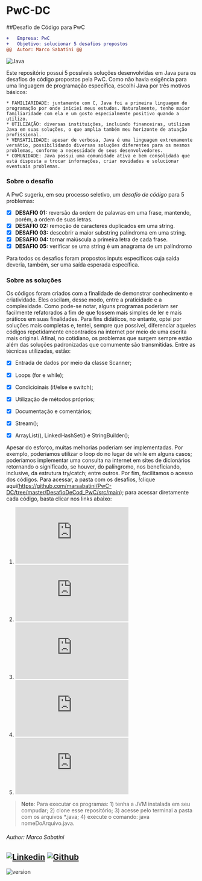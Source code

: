 # PwC-DC
##Desafio de Código para PwC

```diff
+   Empresa: PwC
+   Objetivo: solucionar 5 desafios propostos
@@  Autor: Marco Sabatini @@
```
![Java](https://img.shields.io/badge/Java-%23FFac45.svg?&style=for-the-badge&logo=java&logoColor=white&color=yellow)


Este repositório possui 5 possíveis soluções desenvolvidas em Java para os desafios de código propostos pela PwC.
Como não havia exigência para uma linguagem de programação específica, escolhi Java por três motivos básicos:

    * FAMILIARIDADE: juntamente com C, Java foi a primeira linguagem de programação por onde iniciei meus estudos. Naturalmente, tenho maior familiaridade com ela e um gosto especialmente positivo quando a utilizo.
    * UTILIZAÇÃO: diversas instituições, incluindo financeiras, utilizam Java em suas soluções, o que amplia também meu horizonte de atuação profissional.
    * VERSATILIDADE: apesar de verbosa, Java é uma linguagem extremamente versátio, possibilidando diversas soluções diferentes para os mesmos problemas, conforme a necessidade de seus desenvolvedores.
    * COMUNIDADE: Java possui uma comunidade ativa e bem consolidada que está disposta a trocar informações, criar novidades e solucionar eventuais problemas.


### Sobre o desafio

A PwC sugeriu, em seu processo seletivo, um *desafio de código* para 5 problemas:

   - [x] **DESAFIO 01:** reversão da ordem de palavras em uma frase, mantendo, porém, a ordem de suas letras.
   - [x] **DESAFIO 02:** remoção de caracteres duplicados em uma string.
   - [x] **DESAFIO 03:** descobrir a maior substring palíndroma em uma string.
   - [x] **DESAFIO 04:** tornar maiúscula a primeira letra de cada frase.
   - [x] **DESAFIO 05:** verificar se uma string é um anagrama de um palíndromo

Para todos os desafios foram propostos inputs específicos cuja saída deveria, também, ser uma saída esperada específica.


### Sobre as soluções

Os códigos foram criados com a finalidade de demonstrar conhecimento e criatividade. Eles oscilam, desse modo, entre a praticidade e a complexidade. Como pode-se notar, alguns programas poderiam ser facilmente refatorados a fim de que fossem mais simples de ler e mais práticos em suas finalidades. Para fins didáticos, no entanto, optei por soluções mais completas e, tentei, sempre que possível, diferenciar aqueles códigos repetidamente encontrados na internet por meio de uma escrita mais original. Afinal, no cotidiano, os problemas que surgem sempre estão além das soluções padronizadas que comumente são transmitidas.
Entre as técnicas utilizadas, estão:

   - [x] Entrada de dados por meio da classe Scanner;
   - [x] Loops (for e while);
   - [x] Condicioinais (if/else e switch);
   - [x] Utilização de métodos próprios;
   - [x] Documentação e comentários;
   - [x] Stream();
   - [x] ArrayList(), LinkedHashSet() e StringBuilder();


Apesar do esforço, muitas melhorias poderiam ser implementadas. Por exemplo, poderíamos utilizar o loop do no lugar de while em alguns casos; poderíamos implementar uma consulta na internet em sites de dicionários retornando o significado, se houver, do palíngromo, nos beneficiando, inclusive, da estrutura try/catch; entre outros.
Por fim, facilitamos o acesso dos códigos. Para acessar, a pasta com os desafios, !clique aqui(https://github.com/marsabatini/PwC-DC/tree/master/DesafioDeCod_PwC/src/main); para acessar diretamente cada código, basta clicar nos links abaixo:

1. ![Desafio 01](https://github.com/marsabatini/PwC-DC/blob/master/DesafioDeCod_PwC/src/main/Desafio_01/Main.java)
2. ![Desafio 02](https://github.com/marsabatini/PwC-DC/blob/master/DesafioDeCod_PwC/src/main/Desafio_02/Main.java)
3. ![Desafio 03](https://github.com/marsabatini/PwC-DC/blob/master/DesafioDeCod_PwC/src/main/Desafio_03/Main.java)
4. ![Desafio 04](https://github.com/marsabatini/PwC-DC/blob/master/DesafioDeCod_PwC/src/main/Desafio_04/Main.java)
5. ![Desafio 05](https://github.com/marsabatini/PwC-DC/blob/master/DesafioDeCod_PwC/src/main/Desafio_05/Main.java)



> **Note**: Para executar os programas: 1) tenha a JVM instalada em seu compudar; 2) clone esse repositório; 3) acesse pelo terminal a pasta com os arquivos *.java; 4) execute o comando: java nomeDoArquivo.java.



###### Author: Marco Sabatini
[![Linkedin](https://img.shields.io/badge/linkedin-%230077B5.svg?&style=for-the-badge&logo=linkedin&logoColor=white)](https://www.linkedin.com/in/marcoantoniosabatini/)
[![Github](http://img.shields.io/badge/github-%231877F2.svg?&style=for-the-badge&logo=github&logoColor=white&color=black)](https://github.com/marsabatini)
----------
![version](https://img.shields.io/badge/version-1.0.0-blue)

